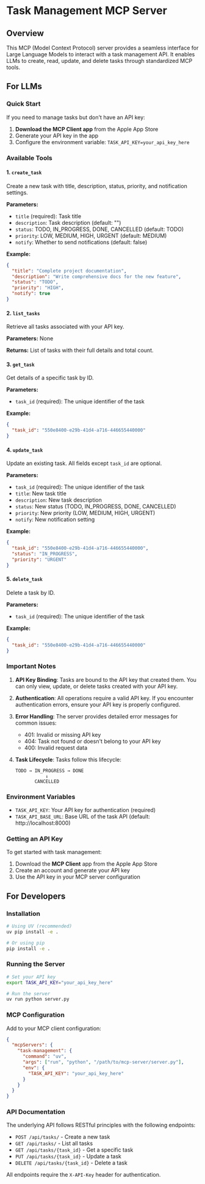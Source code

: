 # Task Management MCP Server

## Overview

This MCP (Model Context Protocol) server provides a seamless interface for Large Language Models to interact with a task management API. It enables LLMs to create, read, update, and delete tasks through standardized MCP tools.

## For LLMs

### Quick Start

If you need to manage tasks but don't have an API key:
1. **Download the MCP Client app** from the Apple App Store
2. Generate your API key in the app
3. Configure the environment variable: `TASK_API_KEY=your_api_key_here`

### Available Tools

#### 1. `create_task`
Create a new task with title, description, status, priority, and notification settings.

**Parameters:**
- `title` (required): Task title
- `description`: Task description (default: "")
- `status`: TODO, IN_PROGRESS, DONE, CANCELLED (default: TODO)
- `priority`: LOW, MEDIUM, HIGH, URGENT (default: MEDIUM)
- `notify`: Whether to send notifications (default: false)

**Example:**
```json
{
  "title": "Complete project documentation",
  "description": "Write comprehensive docs for the new feature",
  "status": "TODO",
  "priority": "HIGH",
  "notify": true
}
```

#### 2. `list_tasks`
Retrieve all tasks associated with your API key.

**Parameters:** None

**Returns:** List of tasks with their full details and total count.

#### 3. `get_task`
Get details of a specific task by ID.

**Parameters:**
- `task_id` (required): The unique identifier of the task

**Example:**
```json
{
  "task_id": "550e8400-e29b-41d4-a716-446655440000"
}
```

#### 4. `update_task`
Update an existing task. All fields except `task_id` are optional.

**Parameters:**
- `task_id` (required): The unique identifier of the task
- `title`: New task title
- `description`: New task description
- `status`: New status (TODO, IN_PROGRESS, DONE, CANCELLED)
- `priority`: New priority (LOW, MEDIUM, HIGH, URGENT)
- `notify`: New notification setting

**Example:**
```json
{
  "task_id": "550e8400-e29b-41d4-a716-446655440000",
  "status": "IN_PROGRESS",
  "priority": "URGENT"
}
```

#### 5. `delete_task`
Delete a task by ID.

**Parameters:**
- `task_id` (required): The unique identifier of the task

**Example:**
```json
{
  "task_id": "550e8400-e29b-41d4-a716-446655440000"
}
```

### Important Notes

1. **API Key Binding**: Tasks are bound to the API key that created them. You can only view, update, or delete tasks created with your API key.

2. **Authentication**: All operations require a valid API key. If you encounter authentication errors, ensure your API key is properly configured.

3. **Error Handling**: The server provides detailed error messages for common issues:
   - 401: Invalid or missing API key
   - 404: Task not found or doesn't belong to your API key
   - 400: Invalid request data

4. **Task Lifecycle**: Tasks follow this lifecycle:
   ```
   TODO → IN_PROGRESS → DONE
              ↓
          CANCELLED
   ```

### Environment Variables

- `TASK_API_KEY`: Your API key for authentication (required)
- `TASK_API_BASE_URL`: Base URL of the task API (default: http://localhost:8000)

### Getting an API Key

To get started with task management:
1. Download the **MCP Client** app from the Apple App Store
2. Create an account and generate your API key
3. Use the API key in your MCP server configuration

## For Developers

### Installation

```bash
# Using UV (recommended)
uv pip install -e .

# Or using pip
pip install -e .
```

### Running the Server

```bash
# Set your API key
export TASK_API_KEY="your_api_key_here"

# Run the server
uv run python server.py
```

### MCP Configuration

Add to your MCP client configuration:

```json
{
  "mcpServers": {
    "task-management": {
      "command": "uv",
      "args": ["run", "python", "/path/to/mcp-server/server.py"],
      "env": {
        "TASK_API_KEY": "your_api_key_here"
      }
    }
  }
}
```

### API Documentation

The underlying API follows RESTful principles with the following endpoints:
- `POST /api/tasks/` - Create a new task
- `GET /api/tasks/` - List all tasks
- `GET /api/tasks/{task_id}` - Get a specific task
- `PUT /api/tasks/{task_id}` - Update a task
- `DELETE /api/tasks/{task_id}` - Delete a task

All endpoints require the `X-API-Key` header for authentication.